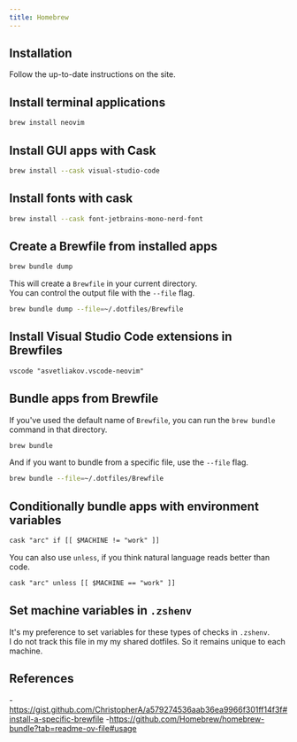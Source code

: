 ```yaml
---
title: Homebrew
---
```


## Installation

Follow the up-to-date instructions on the site.

## Install terminal applications

```sh
brew install neovim
```

## Install GUI apps with Cask

```sh
brew install --cask visual-studio-code
```

## Install fonts with cask

```sh
brew install --cask font-jetbrains-mono-nerd-font
```

## Create a Brewfile from installed apps

```sh
brew bundle dump
```

This will create a `Brewfile` in your current directory.  
You can control the output file with the `--file` flag.

```sh
brew bundle dump --file=~/.dotfiles/Brewfile
```

## Install Visual Studio Code extensions in Brewfiles

```txt file="Brewfile"
vscode "asvetliakov.vscode-neovim"
```

## Bundle apps from Brewfile

If you've used the default name of `Brewfile`, you can run the `brew bundle` command in that directory.

```sh
brew bundle
```

And if you want to bundle from a specific file, use the `--file` flag.

```sh
brew bundle --file=~/.dotfiles/Brewfile
```

## Conditionally bundle apps with environment variables

```txt file="Brewfile"
cask "arc" if [[ $MACHINE != "work" ]]
```

You can also use `unless`, if you think natural language reads better than code.

```txt file="Brewfile"
cask "arc" unless [[ $MACHINE == "work" ]]
```

## Set machine variables in `.zshenv`

It's my preference to set variables for these types of checks in `.zshenv`.  
I do not track this file in my my shared dotfiles. So it remains unique to each machine.

## References

-https://gist.github.com/ChristopherA/a579274536aab36ea9966f301ff14f3f#install-a-specific-brewfile -https://github.com/Homebrew/homebrew-bundle?tab=readme-ov-file#usage
